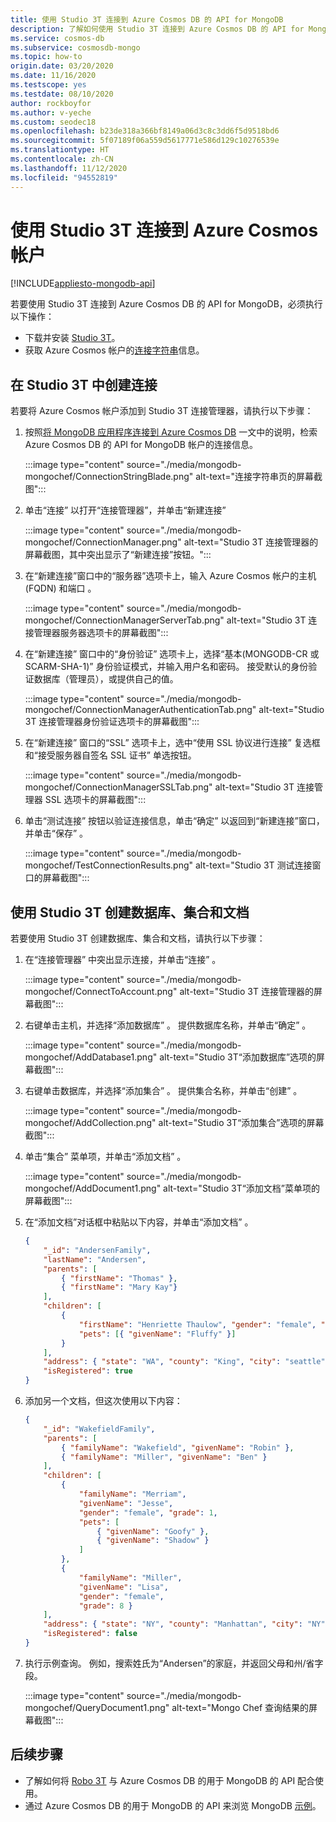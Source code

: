 ```yaml
---
title: 使用 Studio 3T 连接到 Azure Cosmos DB 的 API for MongoDB
description: 了解如何使用 Studio 3T 连接到 Azure Cosmos DB 的 API for MongoDB。
ms.service: cosmos-db
ms.subservice: cosmosdb-mongo
ms.topic: how-to
origin.date: 03/20/2020
ms.date: 11/16/2020
ms.testscope: yes
ms.testdate: 08/10/2020
author: rockboyfor
ms.author: v-yeche
ms.custom: seodec18
ms.openlocfilehash: b23de318a366bf8149a06d3c8c3dd6f5d9518bd6
ms.sourcegitcommit: 5f07189f06a559d5617771e586d129c10276539e
ms.translationtype: HT
ms.contentlocale: zh-CN
ms.lasthandoff: 11/12/2020
ms.locfileid: "94552819"
---
```

# <a name="connect-to-an-azure-cosmos-account-using-studio-3t"></a>使用 Studio 3T 连接到 Azure Cosmos 帐户
[!INCLUDE[appliesto-mongodb-api](includes/appliesto-mongodb-api.md)]

若要使用 Studio 3T 连接到 Azure Cosmos DB 的 API for MongoDB，必须执行以下操作：

* 下载并安装 [Studio 3T](https://studio3t.com/)。
* 获取 Azure Cosmos 帐户的[连接字符串](connect-mongodb-account.md)信息。

## <a name="create-the-connection-in-studio-3t"></a>在 Studio 3T 中创建连接

若要将 Azure Cosmos 帐户添加到 Studio 3T 连接管理器，请执行以下步骤：

1. 按照[将 MongoDB 应用程序连接到 Azure Cosmos DB](connect-mongodb-account.md) 一文中的说明，检索 Azure Cosmos DB 的 API for MongoDB 帐户的连接信息。

    :::image type="content" source="./media/mongodb-mongochef/ConnectionStringBlade.png" alt-text="连接字符串页的屏幕截图":::

2. 单击“连接”  以打开“连接管理器”，并单击“新建连接” 

    :::image type="content" source="./media/mongodb-mongochef/ConnectionManager.png" alt-text="Studio 3T 连接管理器的屏幕截图，其中突出显示了“新建连接”按钮。":::
3. 在“新建连接”窗口中的“服务器”选项卡上，输入 Azure Cosmos 帐户的主机 (FQDN) 和端口   。

    :::image type="content" source="./media/mongodb-mongochef/ConnectionManagerServerTab.png" alt-text="Studio 3T 连接管理器服务器选项卡的屏幕截图":::
4. 在“新建连接”  窗口中的“身份验证”  选项卡上，选择“基本(MONGODB-CR 或 SCARM-SHA-1)”  身份验证模式，并输入用户名和密码。  接受默认的身份验证数据库（管理员），或提供自己的值。

    :::image type="content" source="./media/mongodb-mongochef/ConnectionManagerAuthenticationTab.png" alt-text="Studio 3T 连接管理器身份验证选项卡的屏幕截图":::
5. 在“新建连接”  窗口的“SSL”  选项卡上，选中“使用 SSL 协议进行连接”  复选框和“接受服务器自签名 SSL 证书”  单选按钮。

    :::image type="content" source="./media/mongodb-mongochef/ConnectionManagerSSLTab.png" alt-text="Studio 3T 连接管理器 SSL 选项卡的屏幕截图":::
6. 单击“测试连接”  按钮以验证连接信息，单击“确定”  以返回到“新建连接”窗口，并单击“保存”  。

    :::image type="content" source="./media/mongodb-mongochef/TestConnectionResults.png" alt-text="Studio 3T 测试连接窗口的屏幕截图":::

## <a name="use-studio-3t-to-create-a-database-collection-and-documents"></a>使用 Studio 3T 创建数据库、集合和文档
若要使用 Studio 3T 创建数据库、集合和文档，请执行以下步骤：

1. 在“连接管理器”  中突出显示连接，并单击“连接”  。

    :::image type="content" source="./media/mongodb-mongochef/ConnectToAccount.png" alt-text="Studio 3T 连接管理器的屏幕截图":::
2. 右键单击主机，并选择“添加数据库”  。  提供数据库名称，并单击“确定”  。

    :::image type="content" source="./media/mongodb-mongochef/AddDatabase1.png" alt-text="Studio 3T“添加数据库”选项的屏幕截图":::
3. 右键单击数据库，并选择“添加集合”  。  提供集合名称，并单击“创建”  。

    :::image type="content" source="./media/mongodb-mongochef/AddCollection.png" alt-text="Studio 3T“添加集合”选项的屏幕截图":::
4. 单击“集合”  菜单项，并单击“添加文档”  。

    :::image type="content" source="./media/mongodb-mongochef/AddDocument1.png" alt-text="Studio 3T“添加文档”菜单项的屏幕截图":::
5. 在“添加文档”对话框中粘贴以下内容，并单击“添加文档”  。

    ```json
    {
        "_id": "AndersenFamily",
        "lastName": "Andersen",
        "parents": [
            { "firstName": "Thomas" },
            { "firstName": "Mary Kay"}
        ],
        "children": [
            {
                "firstName": "Henriette Thaulow", "gender": "female", "grade": 5,
                "pets": [{ "givenName": "Fluffy" }]
            }
        ],
        "address": { "state": "WA", "county": "King", "city": "seattle" },
        "isRegistered": true
    }
    ```

6. 添加另一个文档，但这次使用以下内容：

    ```json
    {
        "_id": "WakefieldFamily",
        "parents": [
            { "familyName": "Wakefield", "givenName": "Robin" },
            { "familyName": "Miller", "givenName": "Ben" }
        ],
        "children": [
            {
                "familyName": "Merriam",
                "givenName": "Jesse",
                "gender": "female", "grade": 1,
                "pets": [
                    { "givenName": "Goofy" },
                    { "givenName": "Shadow" }
                ]
            },
            {
                "familyName": "Miller",
                "givenName": "Lisa",
                "gender": "female",
                "grade": 8 }
        ],
        "address": { "state": "NY", "county": "Manhattan", "city": "NY" },
        "isRegistered": false
    }
    ```

7. 执行示例查询。 例如，搜索姓氏为“Andersen”的家庭，并返回父母和州/省字段。

    :::image type="content" source="./media/mongodb-mongochef/QueryDocument1.png" alt-text="Mongo Chef 查询结果的屏幕截图":::

## <a name="next-steps"></a>后续步骤

- 了解如何将 [Robo 3T](mongodb-robomongo.md) 与 Azure Cosmos DB 的用于 MongoDB 的 API 配合使用。
- 通过 Azure Cosmos DB 的用于 MongoDB 的 API 来浏览 MongoDB [示例](mongodb-samples.md)。

<!-- Update_Description: update meta properties, wording update, update link -->
